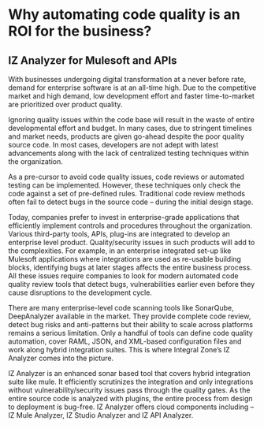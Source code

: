 # Why automating code quality is an ROI for the business?
## IZ Analyzer for Mulesoft and APIs
With businesses undergoing digital transformation at a never before rate, demand for enterprise software is at an all-time high. Due to the competitive market and high demand, low development effort and faster time-to-market are prioritized over product quality.


Ignoring quality issues within the code base will result in the waste of entire developmental effort and budget. In many cases, due to stringent timelines and market needs, products are given go-ahead despite the poor quality source code.
In most cases, developers are not adept with latest advancements along with the lack of centralized testing techniques within the organization.


As a pre-cursor to avoid code quality issues, code reviews or automated testing can be implemented. However, these techniques only check the code against a set of pre-defined rules. Traditional code review methods often fail to detect bugs in the source code – during the initial design stage.



Today, companies prefer to invest in enterprise-grade applications that efficiently implement controls and procedures throughout the organization. Various third-party tools, APIs, plug-ins are integrated to develop an enterprise level product. Quality/security issues in such products will add to the complexities. For example, in an enterprise integrated set-up like Mulesoft applications where integrations are used as re-usable building blocks, identifying bugs at later stages affects the entire business process. All these issues require companies to look for modern automated code quality review tools that detect bugs, vulnerabilities earlier even before they cause disruptions to the development cycle.

There are many enterprise-level code scanning tools like SonarQube, DeepAnalyzer available in the market. They provide complete code review, detect bug risks and anti-patterns but their ability to scale across platforms remains a serious limitation. Only a handful of tools can define code quality automation, cover RAML, JSON, and XML-based configuration files and work along hybrid integration suites. This is where Integral Zone’s IZ Analyzer comes into the picture.

IZ Analyzer is an enhanced sonar based tool that covers hybrid integration suite like mule. It efficiently scrutinizes the integration and only integrations without vulnerability/security issues pass through the quality gates. As the entire source code is analyzed with plugins, the entire process from design to deployment is bug-free. IZ Analyzer offers cloud components including – IZ Mule Analyzer, IZ Studio Analyzer and IZ API Analyzer.
